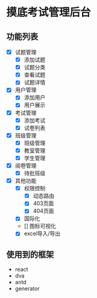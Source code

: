 
# 摸底考试管理后台

## 功能列表
- [x] 试题管理
  - [x] 添加试题
  - [x] 试题分类
  - [x] 查看试题
  - [x] 试题详情
- [x] 用户管理
  - [x] 添加用户
  - [x] 用户展示
- [x] 考试管理
  - [x] 添加考试
  - [x] 试卷列表
- [x] 班级管理
  - [x] 班级管理
  - [x] 教室管理
  - [x] 学生管理
- [x] 阅卷管理
  - [x] 待批班级
- [x] 其他功能
  - [x] 权限控制  
    - [X] 动态路由
    - [x] 403页面
    - [x] 404页面
  - [x] 国际化
  - [] 图标可视化
  - [x] excel导入/导出

## 使用到的框架

- react
- dva
- antd
- generator
